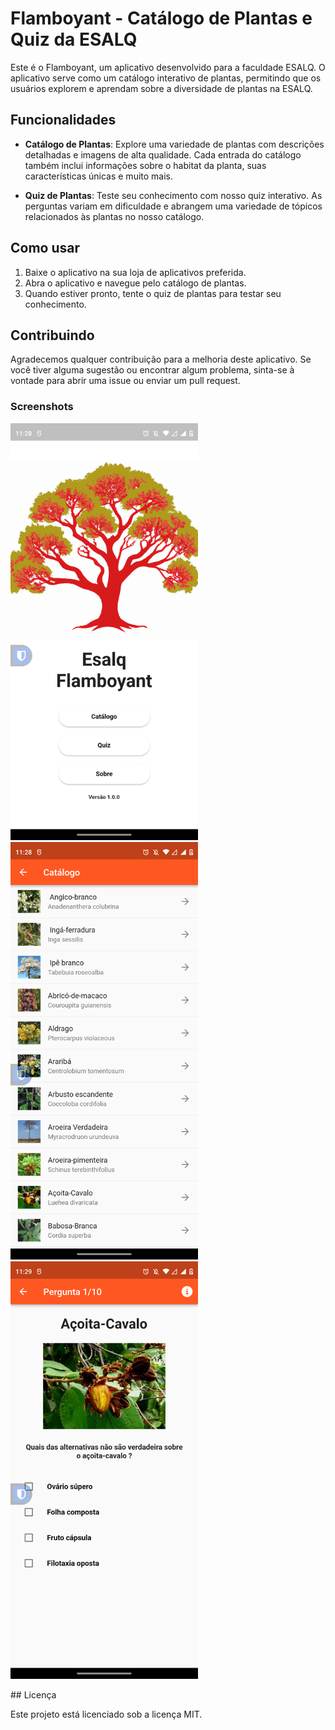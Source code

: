# Flamboyant - Catálogo de Plantas e Quiz da ESALQ

Este é o Flamboyant, um aplicativo desenvolvido para a faculdade ESALQ. O aplicativo serve como um catálogo interativo de plantas, permitindo que os usuários explorem e aprendam sobre a diversidade de plantas na ESALQ.

## Funcionalidades

- **Catálogo de Plantas**: Explore uma variedade de plantas com descrições detalhadas e imagens de alta qualidade. Cada entrada do catálogo também inclui informações sobre o habitat da planta, suas características únicas e muito mais.

- **Quiz de Plantas**: Teste seu conhecimento com nosso quiz interativo. As perguntas variam em dificuldade e abrangem uma variedade de tópicos relacionados às plantas no nosso catálogo.

## Como usar

1. Baixe o aplicativo na sua loja de aplicativos preferida.
2. Abra o aplicativo e navegue pelo catálogo de plantas.
3. Quando estiver pronto, tente o quiz de plantas para testar seu conhecimento.

## Contribuindo

Agradecemos qualquer contribuição para a melhoria deste aplicativo. Se você tiver alguma sugestão ou encontrar algum problema, sinta-se à vontade para abrir uma issue ou enviar um pull request.

### Screenshots

<p float="left">
  <img src="https://github.com/DaniloCarSan/flamboyant/blob/main/assets/screenshots/home.png?raw=true" width="300" />
  <img src="https://github.com/DaniloCarSan/flamboyant/blob/main/assets/screenshots/catalogo.png?raw=true" width="300" /> 
  <img src="https://github.com/DaniloCarSan/flamboyant/blob/main/assets/screenshots/quiz.png?raw=true" width="300" />
</p>
## Licença

Este projeto está licenciado sob a licença MIT.
